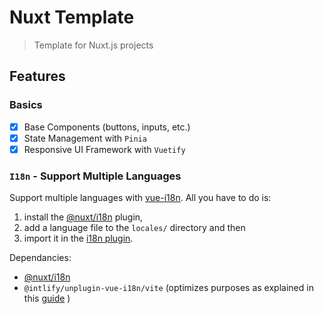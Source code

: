 # Nuxt Template

> Template for Nuxt.js projects

## Features

### Basics

- [x] Base Components (buttons, inputs, etc.)
- [x] State Management with `Pinia`
- [x] Responsive UI Framework with `Vuetify`

### `I18n` - Support Multiple Languages

Support multiple languages with [vue-i18n](https://vue-i18n.intlify.dev/). All you have to do is:

1. install the [@nuxt/i18n](https://i18n.nuxtjs.org/) plugin,
2. add a language file to the `locales/` directory and then
3. import it in the [i18n plugin](./plugins/i18n.ts).

Dependancies:

- [@nuxt/i18n](https://i18n.nuxtjs.org/)
- `@intlify/unplugin-vue-i18n/vite` (optimizes purposes as explained in this [guide](https://vue-i18n.intlify.dev/guide/integrations/nuxt3.html#optimize-with-intlify-unplugin-vue-i18n) )
